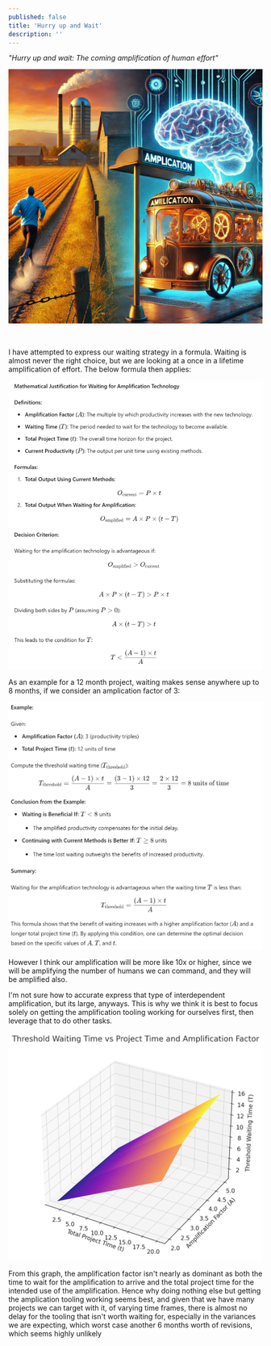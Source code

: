 ```yaml
---
published: false
title: 'Hurry up and Wait'
description: ''
---
```


_"Hurry up and wait: The coming amplification of human effort"_

![](assets/2024-09-18-hurry-up-and-wait.webp)

<!--truncate-->
<br/>

I have attempted to express our waiting strategy in a formula. Waiting is almost
never the right choice, but we are looking at a once in a lifetime amplification
of effort. The below formula then applies:

![](assets/2024-09-18-formula.jpg)

As an example for a 12 month project, waiting makes sense anywhere up to 8
months, if we consider an amplication factor of 3:

![](assets/2024-09-18-example.jpg)

However I think our amplification will be more like 10x or higher, since we will
be amplifying the number of humans we can command, and they will
be amplified also.

I'm not sure how to accurate express that type of interdependent amplification,
but its large, anyways. This is why we think it is best to focus solely on
getting the amplification tooling working for ourselves first, then leverage
that to do other tasks.

![](assets/2024-09-18-threshold-waiting-time.png)

From this graph, the amplification factor isn't nearly as dominant as both the
time to wait for the amplification to arrive and the total project time for the
intended use of the amplification. Hence why doing nothing else but getting the
amplication tooling working seems best, and given that we have many projects we
can target with it, of varying time frames, there is almost no delay for the
tooling that isn't worth waiting for, especially in the variances we are
expecting, which worst case another 6 months worth of revisions, which
seems highly unlikely
